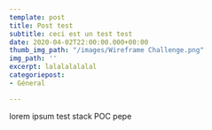 ```yaml
---
template: post
title: Post test
subtitle: ceci est un test test
date: 2020-04-02T22:00:00.000+00:00
thumb_img_path: "/images/Wireframe Challenge.png"
img_path: ''
excerpt: lalalalalalal
categoriepost:
- Géneral

---
```

lorem ipsum test stack POC pepe